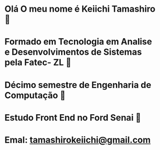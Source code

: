 # Olá O meu nome é Keiichi Tamashiro👋
# Formado em Tecnologia em Analise e Desenvolvimentos de Sistemas pela Fatec- ZL 👋
# Décimo semestre de Engenharia de Computação 👋
# Estudo Front End no Ford Senai 👋
# Emal: tamashirokeiichi@gmail.com

<!--
**tamashiros/tamashiros** is a ✨ _special_ ✨ repository because its `README.md` (this file) appears on your GitHub profile.

Here are some ideas to get you started:

- 🔭 I’m currently working on ...
- 🌱 I’m currently learning ...
- 👯 I’m looking to collaborate on ...
- 🤔 I’m looking for help with ...
- 💬 Ask me about ...
- 📫 How to reach me: ...
- 😄 Pronouns: ...
- ⚡ Fun fact: ...
-->
